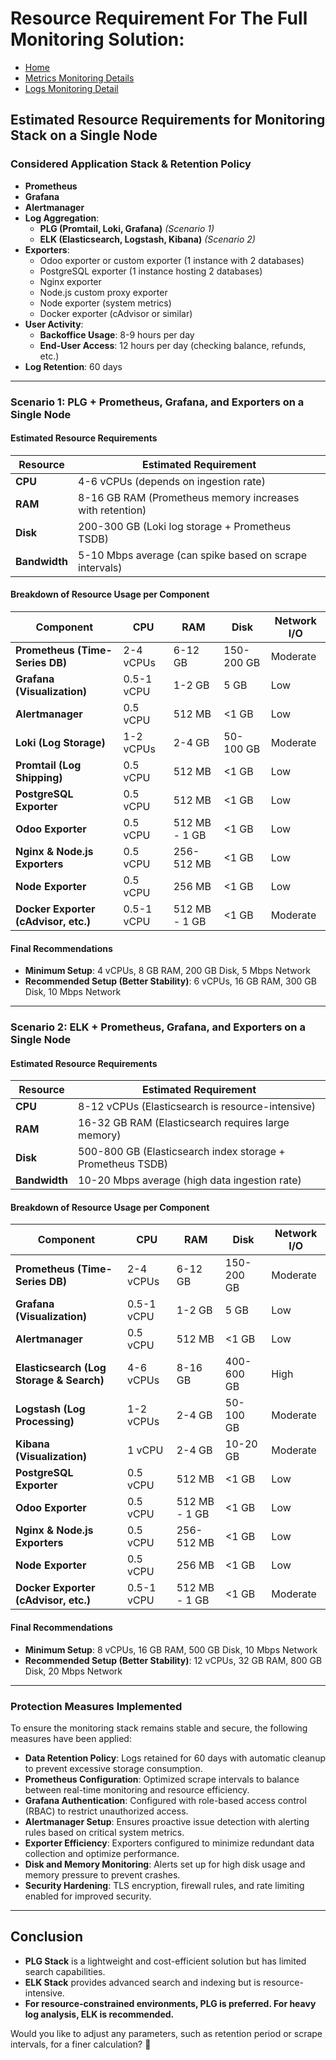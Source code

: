 # Resource Requirement For The Full Monitoring Solution:

- [Home](/README.md)
- [Metrics Monitoring Details](/metrics/ReadMe.md)
- [Logs Monitoring Detail](/logs/ReadMe.md)


## Estimated Resource Requirements for Monitoring Stack on a Single Node

### Considered Application Stack & Retention Policy

- **Prometheus**
- **Grafana**
- **Alertmanager**
- **Log Aggregation**:
  - **PLG (Promtail, Loki, Grafana)** *(Scenario 1)*
  - **ELK (Elasticsearch, Logstash, Kibana)** *(Scenario 2)*
- **Exporters**:
  - Odoo exporter or custom exporter (1 instance with 2 databases)
  - PostgreSQL exporter (1 instance hosting 2 databases)
  - Nginx exporter
  - Node.js custom proxy exporter
  - Node exporter (system metrics)
  - Docker exporter (cAdvisor or similar)
- **User Activity**:
  - **Backoffice Usage**: 8-9 hours per day
  - **End-User Access**: 12 hours per day (checking balance, refunds, etc.)
- **Log Retention**: 60 days

---

### Scenario 1: PLG + Prometheus, Grafana, and Exporters on a Single Node

#### Estimated Resource Requirements

| Resource  | Estimated Requirement |
|-----------|-----------------------|
| **CPU**   | 4-6 vCPUs (depends on ingestion rate) |
| **RAM**   | 8-16 GB RAM (Prometheus memory increases with retention) |
| **Disk**  | 200-300 GB (Loki log storage + Prometheus TSDB) |
| **Bandwidth** | 5-10 Mbps average (can spike based on scrape intervals) |

#### Breakdown of Resource Usage per Component

| Component  | CPU | RAM | Disk | Network I/O |
|------------|----|-----|------|------------|
| **Prometheus (Time-Series DB)** | 2-4 vCPUs | 6-12 GB | 150-200 GB | Moderate |
| **Grafana (Visualization)** | 0.5-1 vCPU | 1-2 GB | 5 GB | Low |
| **Alertmanager** | 0.5 vCPU | 512 MB | <1 GB | Low |
| **Loki (Log Storage)** | 1-2 vCPUs | 2-4 GB | 50-100 GB | Moderate |
| **Promtail (Log Shipping)** | 0.5 vCPU | 512 MB | <1 GB | Low |
| **PostgreSQL Exporter** | 0.5 vCPU | 512 MB | <1 GB | Low |
| **Odoo Exporter** | 0.5 vCPU | 512 MB - 1 GB | <1 GB | Low |
| **Nginx & Node.js Exporters** | 0.5 vCPU | 256-512 MB | <1 GB | Low |
| **Node Exporter** | 0.5 vCPU | 256 MB | <1 GB | Low |
| **Docker Exporter (cAdvisor, etc.)** | 0.5-1 vCPU | 512 MB - 1 GB | <1 GB | Moderate |

#### Final Recommendations

- **Minimum Setup**: 4 vCPUs, 8 GB RAM, 200 GB Disk, 5 Mbps Network
- **Recommended Setup (Better Stability)**: 6 vCPUs, 16 GB RAM, 300 GB Disk, 10 Mbps Network

---

### Scenario 2: ELK + Prometheus, Grafana, and Exporters on a Single Node

#### Estimated Resource Requirements

| Resource  | Estimated Requirement |
|-----------|-----------------------|
| **CPU**   | 8-12 vCPUs (Elasticsearch is resource-intensive) |
| **RAM**   | 16-32 GB RAM (Elasticsearch requires large memory) |
| **Disk**  | 500-800 GB (Elasticsearch index storage + Prometheus TSDB) |
| **Bandwidth** | 10-20 Mbps average (high data ingestion rate) |

#### Breakdown of Resource Usage per Component

| Component  | CPU | RAM | Disk | Network I/O |
|------------|----|-----|------|------------|
| **Prometheus (Time-Series DB)** | 2-4 vCPUs | 6-12 GB | 150-200 GB | Moderate |
| **Grafana (Visualization)** | 0.5-1 vCPU | 1-2 GB | 5 GB | Low |
| **Alertmanager** | 0.5 vCPU | 512 MB | <1 GB | Low |
| **Elasticsearch (Log Storage & Search)** | 4-6 vCPUs | 8-16 GB | 400-600 GB | High |
| **Logstash (Log Processing)** | 1-2 vCPUs | 2-4 GB | 50-100 GB | Moderate |
| **Kibana (Visualization)** | 1 vCPU | 2-4 GB | 10-20 GB | Moderate |
| **PostgreSQL Exporter** | 0.5 vCPU | 512 MB | <1 GB | Low |
| **Odoo Exporter** | 0.5 vCPU | 512 MB - 1 GB | <1 GB | Low |
| **Nginx & Node.js Exporters** | 0.5 vCPU | 256-512 MB | <1 GB | Low |
| **Node Exporter** | 0.5 vCPU | 256 MB | <1 GB | Low |
| **Docker Exporter (cAdvisor, etc.)** | 0.5-1 vCPU | 512 MB - 1 GB | <1 GB | Moderate |

#### Final Recommendations

- **Minimum Setup**: 8 vCPUs, 16 GB RAM, 500 GB Disk, 10 Mbps Network
- **Recommended Setup (Better Stability)**: 12 vCPUs, 32 GB RAM, 800 GB Disk, 20 Mbps Network

---

### Protection Measures Implemented
To ensure the monitoring stack remains stable and secure, the following measures have been applied:

- **Data Retention Policy**: Logs retained for 60 days with automatic cleanup to prevent excessive storage consumption.
- **Prometheus Configuration**: Optimized scrape intervals to balance between real-time monitoring and resource efficiency.
- **Grafana Authentication**: Configured with role-based access control (RBAC) to restrict unauthorized access.
- **Alertmanager Setup**: Ensures proactive issue detection with alerting rules based on critical system metrics.
- **Exporter Efficiency**: Exporters configured to minimize redundant data collection and optimize performance.
- **Disk and Memory Monitoring**: Alerts set up for high disk usage and memory pressure to prevent crashes.
- **Security Hardening**: TLS encryption, firewall rules, and rate limiting enabled for improved security.

---

## Conclusion
- **PLG Stack** is a lightweight and cost-efficient solution but has limited search capabilities.
- **ELK Stack** provides advanced search and indexing but is resource-intensive.
- **For resource-constrained environments, PLG is preferred. For heavy log analysis, ELK is recommended.**

Would you like to adjust any parameters, such as retention period or scrape intervals, for a finer calculation? 🚀

